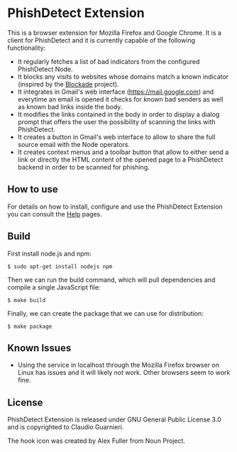 # PhishDetect Extension

This is a browser extension for Mozilla Firefox and Google Chrome. It is a client for PhishDetect and it is currently capable of the following functionality:

- It regularly fetches a list of bad indicators from the configured PhishDetect Node.
- It blocks any visits to websites whose domains match a known indicator (inspired by the [Blockade](https://github.com/blockadeio) project).
- It integrates in Gmail's web interface (https://mail.google.com) and everytime an email is opened it checks for known bad senders as well as known bad links inside the body.
- It modifies the links contained in the body in order to display a dialog prompt that offers the user the possibility of scanning the links with PhishDetect.
- It creates a button in Gmail's web interface to allow to share the full source email with the Node operators.
- It creates context menus and a toolbar button that allow to either send a link or directly the HTML content of the opened page to a PhishDetect backend in order to be scanned for phishing.


## How to use

For details on how to install, configure and use the PhishDetect Extension you can consult the [Help](https://phishdetect.io/help/) pages.


## Build

First install node.js and npm:

    $ sudo apt-get install nodejs npm

Then we can run the build command, which will pull dependencies and compile a
single JavaScript file:

    $ make build

Finally, we can create the package that we can use for distribution:

    $ make package


## Known Issues

- Using the service in localhost through the Mozilla Firefox browser on Linux has issues and it will likely not work. Other browsers seem to work fine.


## License

PhishDetect Extension is released under GNU General Public License 3.0 and is copyrighted to Claudio Guarnieri.

The hook icon was created by Alex Fuller from Noun Project.
